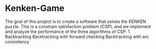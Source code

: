 # Kenken-Game
The goal of this project is to create a software that solves the KENKEN puzzle. This is a constrain satisfaction problem (CSP), and we implement and analyze the performance of the three algorithms of CSP:  1. Backtracking Backtracking with forward checking Backtracking with arc consistency
